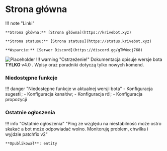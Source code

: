 # Strona główna

!!! note "Linki"

    **Strona główna:** [Strona główna](https://krivebot.xyz)

    **Strona statusu:** [Strona statusu](https://status.krivebot.xyz)

    **Wsparcie:** [Serwer Discord](https://discord.gg/gTWWxcj768)

![Placeholder](https://cdn.discordapp.com/attachments/839935694650212393/876896713934254090/unknown.png)
!!! warning  "Ostrzeżenie!"
    Dokumentacja opisuje wersje bota **TYLKO** v4.0 . Wpisy oraz poradniki dotyczą tylko nowych komend.

### Niedostępne funkcje

!!! danger "Niedostępne funkcje w aktualnej wersji bota"
    - Konfiguracja sugestii;
    - Konfiguracja kanałów;
    - Konfiguracja ról;
    - Konfiguracja propozycji
### Ostatnie ogłoszenia
!!! info "Ostatnie ogłoszenia"
    "Ping ze względu na niestabilność może ostro skakać a bot może odpowiadać wolno. Monitoruję problem, chwilka i wyjdzie patchfix v2"

    **Opublikował**: entity
